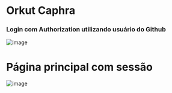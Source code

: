 
# Orkut Caphra


### Login com Authorization utilizando usuário do Github

![image](https://user-images.githubusercontent.com/62854368/125998654-15baefe2-41eb-40e3-b1d1-a27c33684782.png)

# Página principal com sessão

![image](https://user-images.githubusercontent.com/62854368/125998782-3297eff7-4c20-4825-a63f-f3374421aa38.png)
